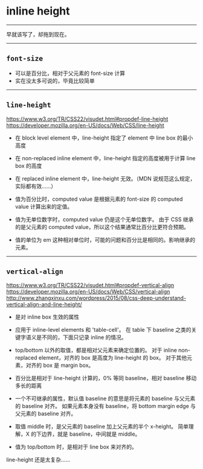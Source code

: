 # inline height

---

早就该写了，却拖到现在。

---

## `font-size`

+ 可以是百分比，相对于父元素的 font-size 计算
+ 实在没太多可说的，毕竟比较简单

---

## `line-height`

https://www.w3.org/TR/CSS22/visudet.html#propdef-line-height
https://developer.mozilla.org/en-US/docs/Web/CSS/line-height

+ 在 block level element 中，line-height 指定了 element 中 line box 的最小高度
+ 在 non-replaced inline element 中，line-height 指定的高度被用于计算 line box 的高度
+ 在 replaced inline element 中，line-height 无效。（MDN 说规范这么规定，实际都有效……）

+ 值为百分比时，computed value 是根据元素的 font-size 的 computed value 计算出来的定值。
+ 值为无单位数字时，computed value 仍是这个无单位数字。
    由于 CSS 继承的是父元素的 computed value，所以这个结果通常比百分比更符合预期。
+ 值的单位为 em 这种相对单位时，可能的问题和百分比是相同的。影响继承的元素。

---

## `vertical-align`

https://www.w3.org/TR/CSS22/visudet.html#propdef-vertical-align
https://developer.mozilla.org/en-US/docs/Web/CSS/vertical-align
http://www.zhangxinxu.com/wordpress/2015/08/css-deep-understand-vertical-align-and-line-height/

+ 是对 inline box 生效的属性
+ 应用于 inline-level elements 和 'table-cell'。
    在 table 下 baseline 之类的关键字语义是不同的，下面只记录 inline 的情况。

+ top/bottom 以外的取值，都是相对父元素来确定位置的。
    对于 inline non-replaced element，对齐的 box 是高度为 line-height 的 box。
    对于其他元素，对齐的 box 是 margin box。
+ 百分比是相对于 line-height 计算的，0% 等同 baseline，相对 baseline 移动多长的距离
+ 一个不可继承的属性，默认值 baseline 的意思是将元素的 baseline 与父元素的 baseline 对齐。
    如果元素本身没有 baseline，将 bottom margin edge 与父元素的 baseline 对齐。
+ 取值 middle 时，是父元素的 baseline 加上父元素的半个 x-height。
    简单理解，X 的下边界，就是 baseline，中间就是 middle。

+ 值为 top/bottom 时，是相对于 line box 来对齐的。

line-height 还是太复杂……
